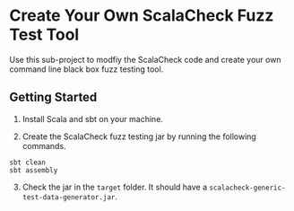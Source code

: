 # Create Your Own ScalaCheck Fuzz Test Tool

Use this sub-project to modfiy the ScalaCheck code and create your own command line black box fuzz testing tool.

## Getting Started

1) Install Scala and sbt on your machine.

2) Create the ScalaCheck fuzz testing jar by running the following commands.

```
sbt clean
sbt assembly
```

3) Check the jar in the `target` folder. It should have a `scalacheck-generic-test-data-generator.jar`.
